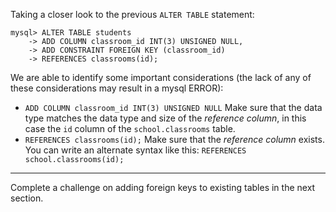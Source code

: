 Taking a closer look to the previous `ALTER TABLE` statement: 

```
mysql> ALTER TABLE students
    -> ADD COLUMN classroom_id INT(3) UNSIGNED NULL,
    -> ADD CONSTRAINT FOREIGN KEY (classroom_id)
    -> REFERENCES classrooms(id);
```

We are able to identify some important considerations (the lack of any of these considerations may result in a mysql ERROR): 

- `ADD COLUMN classroom_id INT(3) UNSIGNED NULL`
Make sure that the data type matches the data type and size of the _reference column_, in this case the `id` column of the `school.classrooms` table.
- `REFERENCES classrooms(id);`
Make sure that the _reference column_ exists. You can write an alternate syntax like this: `REFERENCES school.classrooms(id);`

---
Complete a challenge on adding foreign keys to existing tables in the next section.